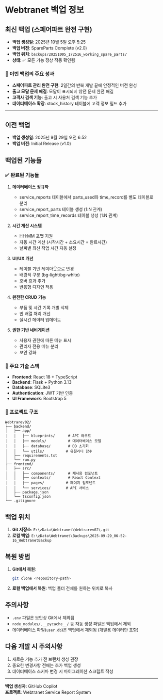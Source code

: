 # Webtranet 백업 정보

## 최신 백업 (스페어파트 완전 구현)
- **백업 생성일**: 2025년 10월 5일 오후 5:25
- **백업 버전**: SpareParts Complete (v2.0)
- **백업 위치**: `backups/20251005_172516_working_spare_parts/`
- **상태**: ✅ 모든 기능 정상 작동 확인됨

### 🎯 이번 백업의 주요 성과
- **스페어파트 관리 완전 구현**: 2일간의 반복 개발 끝에 안정적인 버전 완성
- **출고 모달 문제 해결**: 모달이 표시되지 않던 문제 완전 해결
- **고객사 검색 기능**: 출고 시 사용처 검색 기능 추가
- **데이터베이스 확장**: stock_history 테이블에 고객 정보 필드 추가

---

## 이전 백업
- **백업 생성일**: 2025년 9월 29일 오전 6:52
- **백업 버전**: Initial Release (v1.0)

## 백업된 기능들

### ✅ 완료된 기능들
1. **데이터베이스 정규화**
   - service_reports 테이블에서 parts_used와 time_record를 별도 테이블로 분리
   - service_report_parts 테이블 생성 (1:N 관계)
   - service_report_time_records 테이블 생성 (1:N 관계)

2. **시간 계산 시스템**
   - HH:MM 포맷 지원
   - 자동 시간 계산 (시작시간 + 소요시간 = 완료시간)
   - 날짜별 최신 작업 시간 자동 설정

3. **UI/UX 개선**
   - 테이블 기반 레이아웃으로 변경
   - 배경색 구분 (bg-light/bg-white)
   - 호버 효과 추가
   - 반응형 디자인 적용

4. **완전한 CRUD 기능**
   - 부품 및 시간 기록 개별 삭제
   - 빈 배열 처리 개선
   - 실시간 데이터 업데이트

5. **권한 기반 네비게이션**
   - 사용자 권한에 따른 메뉴 표시
   - 관리자 전용 메뉴 분리
   - 보안 강화

### 🔧 주요 기술 스택
- **Frontend**: React 18 + TypeScript
- **Backend**: Flask + Python 3.13
- **Database**: SQLite3
- **Authentication**: JWT 기반 인증
- **UI Framework**: Bootstrap 5

### 📁 프로젝트 구조
```
Webtrarev02/
├── backend/
│   ├── app/
│   │   ├── blueprints/      # API 라우트
│   │   ├── models/          # 데이터베이스 모델
│   │   ├── database/        # DB 초기화
│   │   └── utils/          # 유틸리티 함수
│   ├── requirements.txt
│   └── run.py
├── frontend/
│   ├── src/
│   │   ├── components/      # 재사용 컴포넌트
│   │   ├── contexts/        # React Context
│   │   ├── pages/          # 페이지 컴포넌트
│   │   └── services/       # API 서비스
│   ├── package.json
│   └── tsconfig.json
└── .gitignore
```

## 백업 위치
1. **Git 저장소**: `E:\zData\Webtranet\Webtrarev02\.git`
2. **로컬 백업**: `E:\zData\Webtranet\Backups\2025-09-29_06-52-16_WebtranetBackup`

## 복원 방법
1. **Git에서 복원**: 
   ```bash
   git clone <repository-path>
   ```

2. **로컬 백업에서 복원**: 백업 폴더 전체를 원하는 위치로 복사

## 주의사항
- `.env` 파일은 보안상 Git에서 제외됨
- `node_modules/`, `__pycache__/` 등 자동 생성 파일은 백업에서 제외
- 데이터베이스 파일(`user.db`)은 백업에서 제외됨 (개발용 데이터만 포함)

## 다음 개발 시 주의사항
1. 새로운 기능 추가 전 브랜치 생성 권장
2. 중요한 변경사항 전에는 추가 백업 생성
3. 데이터베이스 스키마 변경 시 마이그레이션 스크립트 작성

---
**백업 생성자**: GitHub Copilot  
**프로젝트**: Webtranet Service Report System